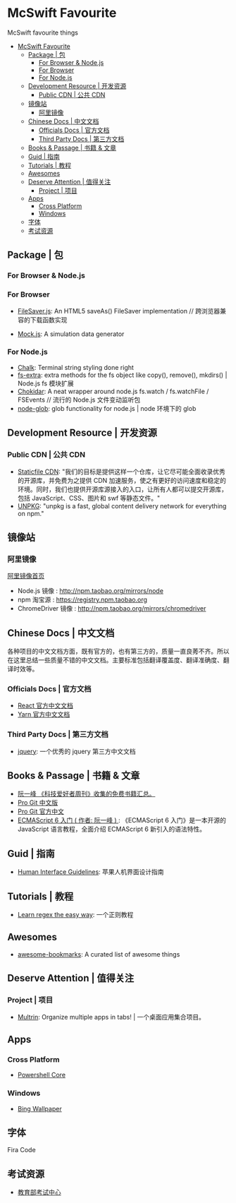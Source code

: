 # McSwift Favourite

McSwift favourite things

<!-- TOC -->

- [McSwift Favourite](#mcswift-favourite)
  - [Package | 包](#package--包)
    - [For Browser & Node.js](#for-browser--nodejs)
    - [For Browser](#for-browser)
    - [For Node.js](#for-nodejs)
  - [Development Resource | 开发资源](#development-resource--开发资源)
    - [Public CDN | 公共 CDN](#public-cdn--公共-cdn)
  - [镜像站](#镜像站)
    - [阿里镜像](#阿里镜像)
  - [Chinese Docs | 中文文档](#chinese-docs--中文文档)
    - [Officials Docs | 官方文档](#officials-docs--官方文档)
    - [Third Party Docs | 第三方文档](#third-party-docs--第三方文档)
  - [Books & Passage | 书籍 & 文章](#books--passage--书籍--文章)
  - [Guid | 指南](#guid--指南)
  - [Tutorials | 教程](#tutorials--教程)
  - [Awesomes](#awesomes)
  - [Deserve Attention | 值得关注](#deserve-attention--值得关注)
    - [Project | 项目](#project--项目)
  - [Apps](#apps)
    - [Cross Platform](#cross-platform)
    - [Windows](#windows)
  - [字体](#字体)
  - [考试资源](#考试资源)

<!-- /TOC -->

## Package | 包

### For Browser & Node.js

### For Browser

- <a href="https://github.com/eligrey/FileSaver.js">FileSaver.js</a>: An HTML5 saveAs() FileSaver implementation // 跨浏览器兼容的下载函数实现

- <a href="https://github.com/nuysoft/Mock">Mock.js</a>: A simulation data generator

### For Node.js

- <a href="https://github.com/chalk/chalk">Chalk</a>: Terminal string styling done right
- <a href="https://github.com/jprichardson/node-fs-extra">fs-extra</a>: extra methods for the fs object like copy(), remove(), mkdirs() | Node.js fs 模块扩展
- <a href="https://github.com/paulmillr/chokidar">Chokidar</a>: A neat wrapper around node.js fs.watch / fs.watchFile / FSEvents // 流行的 Node.js 文件变动监听包
- <a href="https://github.com/isaacs/node-glob">node-glob</a>: glob functionality for node.js | node 环境下的 glob

## Development Resource | 开发资源

### Public CDN | 公共 CDN

- <a href="http://staticfile.org/">Staticfile CDN</a>: "我们的目标是提供这样一个仓库，让它尽可能全面收录优秀的开源库，并免费为之提供 CDN 加速服务，使之有更好的访问速度和稳定的环境。同时，我们也提供开源库源接入的入口，让所有人都可以提交开源库，包括 JavaScript、CSS、图片和 swf 等静态文件。"
- <a href="https://unpkg.com/">UNPKG</a>: "unpkg is a fast, global content delivery network for everything on npm."

## 镜像站

### 阿里镜像

<a href="https://developer.aliyun.com/mirror/">阿里镜像首页</a>

- Node.js 镜像 : <a href="http://npm.taobao.org/mirrors/node">http://npm.taobao.org/mirrors/node</a>
- npm 淘宝源 : <a href="https://registry.npm.taobao.org">https://registry.npm.taobao.org</a>
- ChromeDriver 镜像 : <a href="http://npm.taobao.org/mirrors/chromedriver">http://npm.taobao.org/mirrors/chromedriver</a>

## Chinese Docs | 中文文档

各种项目的中文文档方面，既有官方的，也有第三方的，质量一直良莠不齐。所以在这里总结一些质量不错的中文文档。主要标准包括翻译覆盖度、翻译准确度、翻译时效等。

### Officials Docs | 官方文档

- <a href="https://zh-hans.reactjs.org/">React 官方中文文档</a>
- <a href="https://yarnpkg.com/zh-Hans/">Yarn 官方中文文档</a>

### Third Party Docs | 第三方文档

- <a href="https://www.jquery123.com/">jquery</a>: 一个优秀的 jquery 第三方中文文档

## Books & Passage | 书籍 & 文章

- <a href="https://github.com/ruanyf/free-books">阮一峰 《科技爱好者周刊》收集的免费书籍汇总。</a>
- <a href="https://progit.bootcss.com/">Pro Git 中文版</a>
- <a href="https://git-scm.com/book/zh/v2">Pro Git 官方中文</a>
- <a href="http://es6.ruanyifeng.com/">ECMAScript 6 入门 ( 作者: 阮一峰 ) </a>: 《ECMAScript 6 入门》是一本开源的 JavaScript 语言教程，全面介绍 ECMAScript 6 新引入的语法特性。

## Guid | 指南

- <a href="https://developer.apple.com/design/human-interface-guidelines/">Human Interface Guidelines</a>: 苹果人机界面设计指南

## Tutorials | 教程

- <a href="https://github.com/ziishaned/learn-regex">Learn regex the easy way</a>: 一个正则教程

## Awesomes

- <a href="https://panjiachen.github.io/awesome-bookmarks/">awesome-bookmarks</a>: A curated list of awesome things

## Deserve Attention | 值得关注

### Project | 项目

- <a href="https://github.com/sentialx/multrin">Multrin</a>: Organize multiple apps in tabs! | 一个桌面应用集合项目。

## Apps

### Cross Platform

- <a href="https://github.com/PowerShell/PowerShell" target="_blank">Powershell Core</a>

### Windows

- <a href="https://www.microsoft.com/en-us/bing/bing-wallpaper" target="_balnk">Bing Wallpaper</a>

## 字体

Fira Code

## 考试资源

- <a href="http://www.neea.edu.cn/" target="_blank">教育部考试中心</a>
